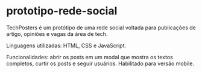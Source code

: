 # prototipo-rede-social

TechPosters é um protótipo de uma rede social voltada para publicações de artigo, opiniões e vagas da área de tech. 

Linguagens utilizadas: HTML, CSS e JavaScript. 

Funcionalidades: abrir os posts em um modal que mostra os textos completos, curtir os posts e seguir usuários. Habilitado para versão mobile.
